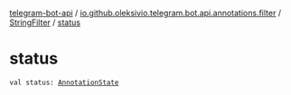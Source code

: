 [telegram-bot-api](../../index.md) / [io.github.oleksivio.telegram.bot.api.annotations.filter](../index.md) / [StringFilter](index.md) / [status](./status.md)

# status

`val status: `[`AnnotationState`](../../io.github.oleksivio.telegram.bot.api.model.annotation/-annotation-state/index.md)